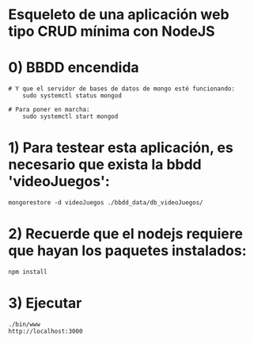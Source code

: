 # Esqueleto de una aplicación web tipo CRUD mínima con NodeJS

# 0) BBDD encendida

	# Y que el servidor de bases de datos de mongo esté funcionando:
		sudo systemctl status mongod

	# Para poner en marcha:
		sudo systemctl start mongod


# 1) Para testear esta aplicación, es necesario que exista la bbdd 'videoJuegos':
	mongorestore -d videoJuegos ./bbdd_data/db_videoJuegos/
	

# 2) Recuerde que el nodejs requiere que hayan los paquetes instalados:
	npm install


# 3) Ejecutar
	./bin/www
	http://localhost:3000

